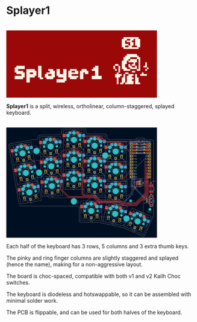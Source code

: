 # Splayer1

<br>
<img
    src = 'images/Splayer1_logo.PNG'
    width = 400
    align = 'center'
/>

**Splayer1** is a split, wireless, ortholinear, column-staggered, splayed keyboard.

<br>
<img
    src = 'images/pcb_kicad_blueprint.png'
    width = 400
    align = 'center'
/>


Each half of the keyboard has 3 rows, 5 columns and 3 extra thumb keys. 

The pinky and ring finger columns are slightly staggered and splayed (hence the name), making for a non-aggressive layout.

The board is choc-spaced, compatible with both v1 and v2 Kailh Choc switches. 

The keyboard is diodeless and hotswappable, so it can be assembled with minimal solder work. 

The PCB is flippable, and can be used for both halves of the keyboard.
